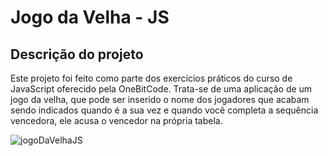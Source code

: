 <h1>Jogo da Velha - JS</h1>

<h2>Descrição do projeto</h2>

<p>Este projeto foi feito como parte dos exercícios práticos do curso de JavaScript oferecido pela OneBitCode. Trata-se de uma aplicação de um jogo da velha, que pode ser inserido o nome dos jogadores que acabam sendo indicados quando é a sua vez e quando você completa a sequência vencedora, ele acusa o vencedor na própria tabela.</p>

![jogoDaVelhaJS](https://github.com/alexfilhoo/jogo-da-velha-JS/assets/97108107/a5c88f69-dae8-4b0c-9684-ad5155a83169)

